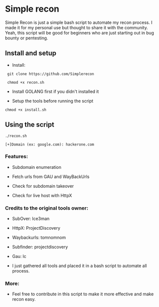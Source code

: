 # Simple recon

Simple Recon is just a simple bash script to automate my recon process. I made it for my personal use but thought to share it with the community. Yeah, this script will be good for beginners who are just starting out in bug bounty or pentesting.

## Install and setup

- Install:

``` git clone https://github.com/Simplerecon```

``` chmod +x recon.sh```

- Install GOLANG first if you didn't installed it

- Setup the tools before running the script

``` chmod +x install.sh ```

## Using the script

``` ./recon.sh ```

``` [+]Domain (ex: google.com): hackerone.com ```

### Features:

- Subdomain enumeration

- Fetch urls from GAU and WayBackUrls

- Check for subdomain takeover

- Check for live host with HttpX

### Credits to the original tools owner:

- SubOver: Ice3man

- HttpX: ProjectDiscovery

- Waybackurls: tomnomnom

- Subfinder: projectdiscovery

- Gau: lc

- I just gathered all tools and placed it in a bash script to automate all process.

### More:

- Feel free to contribute in this script to make it more effective and make recon easy.
